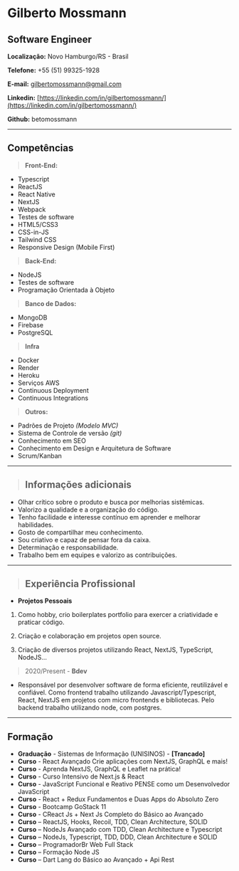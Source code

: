 # Gilberto Mossmann

## Software Engineer


**Localização:** Novo Hamburgo/RS - Brasil

**Telefone:** +55 (51) 99325-1928

**E-mail:** gilbertomossmann@gmail.com

**Linkedin:** [https://linkedin.com/in/gilbertomossmann/](https://linkedin.com/in/gilbertomossmann/)

**Github:** betomossmann

---

## Competências


> **Front-End:**
* Typescript
* ReactJS
* React Native
* NextJS
* Webpack
* Testes de software
* HTML5/CSS3
* CSS-in-JS
* Tailwind CSS
* Responsive Design (Mobile First)


> **Back-End:**
* NodeJS
* Testes de software
* Programação Orientada à Objeto


> **Banco de Dados:**
* MongoDB
* Firebase
* PostgreSQL


> **Infra**
* Docker
* Render
* Heroku
* Serviços AWS
* Continuous Deployment
* Continuous Integrations


> **Outros:**
* Padrões de Projeto *(Modelo MVC)*
* Sistema de Controle de versão *(git)*
* Conhecimento em SEO
* Conhecimento em Design e Arquitetura de Software
* Scrum/Kanban

---

> ## Informações adicionais

* Olhar crítico sobre o produto e busca por melhorias sistêmicas.
* Valorizo a qualidade e a organização do código.
* Tenho facilidade e interesse contínuo em aprender e melhorar habilidades.
* Gosto de compartilhar meu conhecimento.
* Sou criativo e capaz de pensar fora da caixa.
* Determinação e responsabilidade.
* Trabalho bem em equipes e valorizo as contribuições.

---

> ## Experiência Profissional

* **Projetos Pessoais**
1. Como hobby, crio boilerplates portfolio para exercer a criatividade e praticar código.

2. Criação e colaboração em projetos open source.

3. Criação de diversos projetos utilizando React, NextJS, TypeScript, NodeJS...

> 2020/Present - **Bdev** 
* Responsável por desenvolver software de forma eficiente, reutilizável e confiável. Como frontend trabalho utilizando Javascript/Typescript, React, NextJS em projetos com micro frontends e bibliotecas. Pelo backend trabalho utilizando node, com postgres.


---

## Formação

* **Graduação** - Sistemas de Informação (UNISINOS) - **[Trancado]**
* **Curso** - React Avançado Crie aplicações com NextJS, GraphQL e mais!
* **Curso** - Aprenda NextJS, GraphQL e Leaflet na prática!
* **Curso** - Curso Intensivo de Next.js & React
* **Curso** - JavaScript Funcional e Reativo PENSE como um Desenvolvedor JavaScript
* **Curso** - React + Redux Fundamentos e Duas Apps do Absoluto Zero
* **Curso** - Bootcamp GoStack 11
* **Curso** - CReact Js + Next Js Completo do Básico ao Avançado
* **Curso** – ReactJS, Hooks, Recoil, TDD, Clean Architecture, SOLID
* **Curso** – NodeJs Avançado com TDD, Clean Architecture e Typescript
* **Curso** – NodeJs, Typescript, TDD, DDD, Clean Architecture e SOLID
* **Curso** – ProgramadorBr Web Full Stack
* **Curso** – Formação Node JS
* **Curso** – Dart Lang do Básico ao Avançado + Api Rest